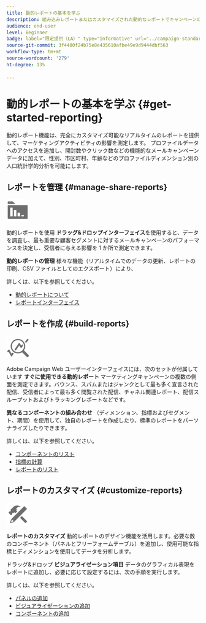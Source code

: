 ```yaml
---
title: 動的レポートの基本を学ぶ
description: 組み込みレポートまたはカスタマイズされた動的なレポートでキャンペーンの成功を分析します。
audience: end-user
level: Beginner
badge: label="限定提供（LA）" type="Informative" url="../campaign-standard-migration-home.md" tooltip="Campaign Standard移行済みユーザーに制限"
source-git-commit: 3f4400f24b75e8e435610afbe49e9d9444dbf563
workflow-type: tm+mt
source-wordcount: '279'
ht-degree: 13%

---
```


# 動的レポートの基本を学ぶ {#get-started-reporting}

動的レポート機能は、完全にカスタマイズ可能なリアルタイムのレポートを提供して、マーケティングアクティビティの影響を測定します。 プロファイルデータへのアクセスを追加し、開封数やクリック数などの機能的なメールキャンペーンデータに加えて、性別、市区町村、年齢などのプロファイルディメンション別の人口統計学的分析を可能にします。

## レポートを管理 {#manage-share-reports}

<img src="assets/do-not-localize/icon_manage.svg" width="60px">

動的レポートを使用 **ドラッグ&amp;ドロップインターフェイス**&#x200B;を使用すると、データを調査し、最も重要な顧客セグメントに対するメールキャンペーンのパフォーマンスを決定し、受信者に与える影響を 1 か所で測定できます。

**動的レポートの管理** 様々な機能（リアルタイムでのデータの更新、レポートの印刷、CSV ファイルとしてのエクスポート）により、

詳しくは、以下を参照してください。

* [動的レポートについて](about-dynamic-reports.md)
* [レポートインターフェイス](reporting-interface.md)

## レポートを作成 {#build-reports}

<img src="assets/do-not-localize/icon_build.svg" width="60px">

Adobe Campaign Web ユーザーインターフェイスには、次のセットが付属しています **すぐに使用できる動的レポート** マーケティングキャンペーンの複数の側面を測定できます。バウンス、スパムまたはジャンクとして最も多く宣言された配信、受信者によって最も多く閲覧された配信、チャネル関連レポート、配信スループットおよびトラッキングレポートなどです。

**異なるコンポーネントの組み合わせ** （ディメンション、指標およびセグメント、期間）を使用して、独自のレポートを作成したり、標準のレポートをパーソナライズしたりできます。

詳しくは、以下を参照してください。

* [コンポーネントのリスト](list-of-components.md)
* [指標の計算](indicator-calculation.md)
* [レポートのリスト](defining-the-report-period.md)

## レポートのカスタマイズ {#customize-reports}

<img src="assets/do-not-localize/icon_customize.svg" width="60px">

**レポートのカスタマイズ** 動的レポートのデザイン機能を活用します。必要な数のコンポーネント（パネルとフリーフォームテーブル）を追加し、使用可能な指標とディメンションを使用してデータを分析します。

ドラッグ&amp;ドロップ **ビジュアライゼーション項目** データのグラフィカル表現をレポートに追加し、必要に応じて設定するには、次の手順を実行します。

詳しくは、以下を参照してください。

* [パネルの追加](adding-panels.md)
* [ビジュアライゼーションの追加](adding-visualizations.md)
* [コンポーネントの追加](adding-components.md)

